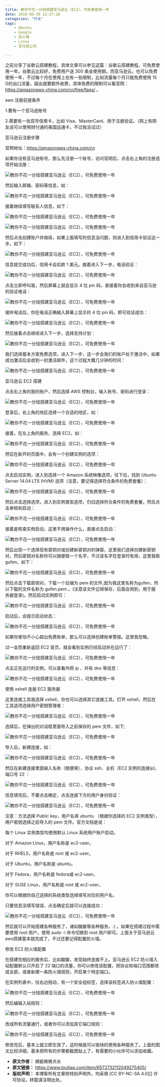 ```yaml
---
title: 教你不花一分钱搭建亚马逊云（EC2），可免费使用一年
date: 2018-06-30 12:37:28
categories: "开发"
tags:
	- Ubuntu
	- Google
	- 防火墙
	- Linux
	- 亚马逊公司

---
```


之前分享了谷歌云搭建教程，具体文章可以参见这篇：谷歌云搭建教程，可免费使用一年。谷歌云比较好，免费用户送 300 美金使用额。而亚马逊云，也可以免费使用一年，不过每个月在使用上也有一些限制，比如流量每个月只能免费使用 15 G的出口流量，超出就要额外收费，具体免费的限制可以看官网：https://amazonaws-china.com/cn/free/faqs/ 。

aws 注册前提条件

1.要有一个亚马逊账号

2.需要有一张双币信用卡，比如 Visa、MasterCard、用于注册验证。（网上有网友说可以使用财付通的美国运通卡，不过我没试过）

亚马逊云注册步骤

官网地址：https://amazonaws-china.com/cn

如果你没有亚马逊账号，那么先注册一个账号，访问官网后，点击右上角的注册选项开始注册：

![教你不花一分钱搭建亚马逊云（EC2），可免费使用一年][EC2]

然后输入邮箱、密码等信息，如：

![教你不花一分钱搭建亚马逊云（EC2），可免费使用一年][EC2 1]

接着继续填写联系人信息，如下：

![教你不花一分钱搭建亚马逊云（EC2），可免费使用一年][EC2 2]

![教你不花一分钱搭建亚马逊云（EC2），可免费使用一年][EC2 3]

然后点击创建账户并继续，如果上面填写的信息没问题，则进入到信用卡验证这一步。如下：

![教你不花一分钱搭建亚马逊云（EC2），可免费使用一年][EC2 4]

信息提交成功后，信用卡会扣款 1 美元。接着进入下一步，电话验证：

![教你不花一分钱搭建亚马逊云（EC2），可免费使用一年][EC2 5]

点击立即呼叫我，然后屏幕上就会显示 4 位 pin 码，紧接着你会收到来自亚马逊的验证电话：

![教你不花一分钱搭建亚马逊云（EC2），可免费使用一年][EC2 6]

接听电话后，你在电话正确输入屏幕上显示的 4 位 pin 码，即可验证成功：

![教你不花一分钱搭建亚马逊云（EC2），可免费使用一年][EC2 7]

然后接着点击继续进入下一步，选择支持计划：

![教你不花一分钱搭建亚马逊云（EC2），可免费使用一年][EC2 8]

我们选择基本方案免费选项，进入下一步，这一步会我们的账户处于激活中，如果成功激活后会收到一封激活邮件，这个过程大概几分钟的时间：

![教你不花一分钱搭建亚马逊云（EC2），可免费使用一年][EC2 9]

亚马逊云 EC2 搭建

点击右上角的我的账户，然后选择 AWS 控制台，输入账号、密码进行登录：

![教你不花一分钱搭建亚马逊云（EC2），可免费使用一年][EC2 10]

登录后，右上角的地区选择一个合适的地区，如：

![教你不花一分钱搭建亚马逊云（EC2），可免费使用一年][EC2 11]

接着，在左上角的服务，选择 EC2，如：

![教你不花一分钱搭建亚马逊云（EC2），可免费使用一年][EC2 12]

然后在新开的页面中，会有一个创建实例的选项：

![教你不花一分钱搭建亚马逊云（EC2），可免费使用一年][EC2 13]

点击启动实例，进入到选择一个 Amazon 系统映像选项，往下拉，找到 Ubuntu Server 14.04 LTS (HVM) 选项（注意，要记得选择符合条件的免费套餐）：

![教你不花一分钱搭建亚马逊云（EC2），可免费使用一年][EC2 14]

然后点击选择选项，进入到实例类型选项，仍旧选择符合条件的免费套餐，然后点击审核和启动：

![教你不花一分钱搭建亚马逊云（EC2），可免费使用一年][EC2 15]

接着是核查实例启动，这里不用操作什么，直接点击启动：

![教你不花一分钱搭建亚马逊云（EC2），可免费使用一年][EC2 16]

然后出现一个选择现有密钥对或创建新密钥对的弹窗，这里我们选择创建新密钥对，然后密钥对名称你可以随便取一个名字，不过该名字在登录时有用，这里我取 gufen，如下：

![教你不花一分钱搭建亚马逊云（EC2），可免费使用一年][EC2 17]

然后点击下载密钥对，下载一个后缀为 pem 的文件,因为我这里名称为gufen，所以下载的文件名称为 gufen.pem 。(注意该文件记得保存，后面会用到，用于服务器登录)。然后启动实例即可：

![教你不花一分钱搭建亚马逊云（EC2），可免费使用一年][EC2 18]

启动后，会提示启动状态：

![教你不花一分钱搭建亚马逊云（EC2），可免费使用一年][EC2 19]

如果你害怕不小心超出免费账单，那么可以选择创建账单警报。这里我忽略。

过一会而重新返回 EC2 首页，就会看到实例已经启动并在运行了：

![教你不花一分钱搭建亚马逊云（EC2），可免费使用一年][EC2 20]

点击正在运行的实例，可以查看外网 ip 、共有 dns 等信息：

![教你不花一分钱搭建亚马逊云（EC2），可免费使用一年][EC2 21]

使用 xshell 连接 EC2 服务器

这里连接工具我选择 xshell，你也可以选择其它连接工具。打开 xshell，然后在工具选项选择用户密钥管理者：

![教你不花一分钱搭建亚马逊云（EC2），可免费使用一年][EC2 22]

选择后，在弹出的对话框里面导入之前保存的 pem 文件，如下;

![教你不花一分钱搭建亚马逊云（EC2），可免费使用一年][EC2 23]

导入后，新建连接，如：

![教你不花一分钱搭建亚马逊云（EC2），可免费使用一年][EC2 24]

然后在新建连接里面输入名称（随便填）、协议 ssh、主机（EC2 实例的连接ip)、端口号 22 ：

![教你不花一分钱搭建亚马逊云（EC2），可免费使用一年][EC2 25]

信息填完后，不要点击确定，点击连接下方的用户身份验证：

![教你不花一分钱搭建亚马逊云（EC2），可免费使用一年][EC2 26]

注意：方法选择 Public key，用户名填 ubuntu （根据你选择的 EC2 实例类型），用户密钥选择之前导入的 pem 文件。官方文档是说：

每个 Linux 实例类型均使用默认 Linux 系统用户账户启动。

对于 Amazon Linux，用户名称是 ec2-user。

对于 RHEL5，用户名称是 root 或 ec2-user。

对于 Ubuntu，用户名称是 ubuntu。

对于 Fedora，用户名称是 fedora或 ec2-user。

对于 SUSE Linux，用户名称是 root 或 ec2-user。

你可以根据你自己选择的系统类型选择填写对应的用户名。

只要信息没填写错误，点击确定后就可以连接成功：

![教你不花一分钱搭建亚马逊云（EC2），可免费使用一年][EC2 27]

然后就可以开始搭建各种服务了，诸如酸酸等各种服务。:) 。如果在搭建过程中需要使用 root 用户，使用 sudo -i 命令切换到 root 用户即可。上面关于亚马逊云aws搭建基本就完成了，不过还要记得配置防火墙。

修改 EC2 防火墙配置

在搭建完相应的服务后，比如酸酸，发现始终连接不上。亚马逊云 EC2 防火墙入站配置默认只开启了 22 端口的流量，你可以修改该配置，把协议和端口范围都改成全部，或者新建一条防火墙规则，开启某个特定端口。

在实例列表中，往右边拖动，有一个安全组标签，选择该标签进入防火墙配置：

![教你不花一分钱搭建亚马逊云（EC2），可免费使用一年][EC2 28]

然后编辑入站规则：

![教你不花一分钱搭建亚马逊云（EC2），可免费使用一年][EC2 29]

改成所有流量通行，或者你可以添加其它端口规则：

![教你不花一分钱搭建亚马逊云（EC2），可免费使用一年][EC2 30]

修改完后，基本上就立即生效了，这时候就可以愉快的使用各种服务了。上面的图文比较详细，基本把所有的步骤都截图贴上了，有需要的小伙伴可以添加收藏。


[EC2]: /pro/os/crawler/UFBY-BBZI-BMRM.jpg
[EC2 1]: /pro/os/crawler/VYAF-EEZZ-FZMM.jpg
[EC2 2]: /pro/os/crawler/2YJB-NMNU-2EZU.jpg
[EC2 3]: /pro/os/crawler/VE2Q-2UF6-VARN.jpg
[EC2 4]: /pro/os/crawler/MF3A-2UAN-MJJU.jpg
[EC2 5]: /pro/os/crawler/MIQ7-B37Z-QMQY.jpg
[EC2 6]: /pro/os/crawler/7FIZ-BJB2-ENQE.jpg
[EC2 7]: /pro/os/crawler/67NV-3IRU-J6FU.jpg
[EC2 8]: /pro/os/crawler/VYRM-NEYZ-7RAV.jpg
[EC2 9]: /pro/os/crawler/BVRN-AVFQ-VEJJ.jpg
[EC2 10]: /pro/os/crawler/FF2I-MYJQ-FEVQ.jpg
[EC2 11]: /pro/os/crawler/B2Q6-BVMZ-AUYQ.jpg
[EC2 12]: /pro/os/crawler/RFER-EIIB-YEER.jpg
[EC2 13]: /pro/os/crawler/NUVM-NJJU-2AVI.jpg
[EC2 14]: /pro/os/crawler/FYYM-N3Y2-YZJJ.jpg
[EC2 15]: /pro/os/crawler/IIEM-BMUQ-EF73.jpg
[EC2 16]: /pro/os/crawler/IVEM-BVUA-IJIB.jpg
[EC2 17]: /pro/os/crawler/YQFN-YQEZ-MRYN.jpg
[EC2 18]: /pro/os/crawler/ZIEN-VIR2-6B6V.jpg
[EC2 19]: /pro/os/crawler/BYU6-BEFJ-FEAQ.jpg
[EC2 20]: /pro/os/crawler/RV2E-AAYF-AFJY.jpg
[EC2 21]: /pro/os/crawler/MYEE-JY6Z-ZB2E.jpg
[EC2 22]: /pro/os/crawler/FUBF-YF7F-2EUJ.jpg
[EC2 23]: /pro/os/crawler/UMBY-MYUN-RBFU.jpg
[EC2 24]: /pro/os/crawler/MJUZ-ENBV-VMIR.jpg
[EC2 25]: /pro/os/crawler/EFVA-YQE6-RRRM.jpg
[EC2 26]: /pro/os/crawler/MQUV-ANUR-7JMR.jpg
[EC2 27]: /pro/os/crawler/UZJ3-AEII-FJFN.jpg
[EC2 28]: /pro/os/crawler/F6JA-NF7V-Y3AA.jpg
[EC2 29]: /pro/os/crawler/ZIJM-ZMYF-Z6NJ.jpg
[EC2 30]: /pro/os/crawler/3UNU-NUYV-UJUE.jpg
 *  **原文作者：** 蜻蜓微微点水
 *  **原文链接：** https://www.toutiao.com/item/6572732112049275405/
 *  **版权声明：** 本博客所有文章除特别声明外，均采用 [CC BY-NC-SA 4.0][] 许可协议。转载请注明出处。